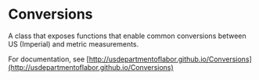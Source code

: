 Conversions
===========

A class that exposes functions that enable common conversions between US (Imperial) and metric measurements.

For documentation, see [http://usdepartmentoflabor.github.io/Conversions](http://usdepartmentoflabor.github.io/Conversions)
